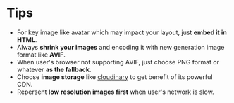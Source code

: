 # Tips

- For key image like avatar which may impact your layout, just **embed it in HTML**.
- Always **shrink your images** and encoding it with new generation image format like **AVIF**.
- When user's browser not supporting AVIF, just choose PNG format or whatever **as the fallback**.
- Choose **image storage** like [cloudinary](https://cloudinary.com/) to get benefit of its powerful CDN.
- Repersent **low resolution images first** when user's network is slow.

